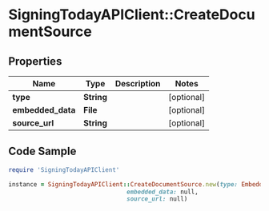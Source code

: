 # SigningTodayAPIClient::CreateDocumentSource

## Properties

Name | Type | Description | Notes
------------ | ------------- | ------------- | -------------
**type** | **String** |  | [optional] 
**embedded_data** | **File** |  | [optional] 
**source_url** | **String** |  | [optional] 

## Code Sample

```ruby
require 'SigningTodayAPIClient'

instance = SigningTodayAPIClient::CreateDocumentSource.new(type: Embedded,
                                 embedded_data: null,
                                 source_url: null)
```


